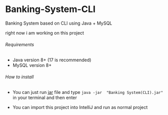 # Banking-System-CLI
Banking System based on CLI using Java + MySQL


right now i am working on this project


###### Requirements
* Java version 8+ (17 is recommended)
* MySQL version 8+

###### How to install
* You can just run [jar](https://github.com/TangoBeee/Banking-System-CLI/tree/main/out/artifacts/Banking_System_CLI__jar) file and type `java -jar 
"Banking System(CLI).jar"` in your terminal and then enter

* You can import this project into IntelliJ and run as normal project
